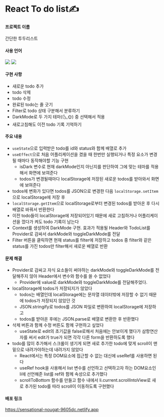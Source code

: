 # React To do list✍

#### 프로젝트 이름
간단한 투두리스트

#### 사용 언어
<img src="https://img.shields.io/badge/React-61DAFB?style=flat-square&logo=React&logoColor=white"/> <img src="https://img.shields.io/badge/PostCSS-DD3A0A?style=flat-square&logo=React&logoColor=white"/>

#### 구현 사항
* 새로운 todo 추가
* todo 삭제
* todo 수정
* 완료된 todo는 줄 긋기
* Filter로 todo 상태 구분해서 분류하기
* DarkMode로 두 가지 테마(🌜,🌞) 중 선택해서 적용
* 새로고침해도 이전 todo 기록 기억하기

#### 주요 내용
* `useState`으로 입력받은 todo를 id와 status와 함께 배열로 추가
* `useEffect`으로 처음 어플리케이션을 켰을 때 한번만 실행되거나 특정 요소가 변경될 때마다 동작해야할 기능 구현
  - isDark 변수로 현재 darkMode인지 아닌지를 판단하여 그에 맞는 테마를 적용해서 화면에 보여준다
  - todos가 변경될때마다 localStorage에 저장된 새로운 todos를 받아와서 화면에 보여준다
*  todos에 변화가 있다면 todos를 JSON으로 변경한 다음 `localStorage.setItem`으로 localStorage에 저장 후
*  `localStorage.getItem`으로 localStorage로부터 변경된 todos를 받아온 후 다시 배열로 바꿔서 반환한다
*  이전 todo들이 localStorage에 저장되어있기 때문에 새로 고침하거나 어플리케이션을 껐다가 켜도 todo 기록이 남는다
*  Context를 생성하여 DarkMode 구현. 효과가 적용될 Header와 TodoList를 Provider로 감싸서 darkMode와 toggleDarkMode를 전달
*  Filter 버튼을 클릭하면 현재 status를 filter에 저장하고 todos 중 filter와 같은 status를 가진 todos만 filter해서 새로운 배열로 반환

#### 문제 해결
* Provider로 감싸고 자식 요소들이 써야하는 darkMode와 toggleDarkMode를 전달해주지 않아 Header에서 변수와 함수를 쓸 수 없었다
  - Provider에 value로 darkMode와 toggleDarkMode를 전달해주었다.
* localStorage에 todos가 저장되지가 않았다
   - todos는 배열인데 localStorage에는 문자열 데이터밖에 저장할 수 없기 때문에 todos가 저장되지 않았던 것
   - JSON.stringify로 todos를 JSON 파일로 변환하여 localStorage에 저장하고
   - todos를 받아온 후에는 JSON.parse로 배열로 변환한 후 반환했다
* 삭제 버튼과 함께 수정 버튼도 함께 구현하고 싶었다
  - useState로 edit의 초기값을 false로해서 처음에는 안보이게 했다가 삼항연산자를 써서 edit가 true가 되면 각각 다른 form을 반환하도록 했다
* todo를 많이 추가해서 스크롤이 생기게 되면 새로 추가한 todo에 맞게 scroll이 맨 밑으로 내려가야하는데 내려가지 않았다
  - React에서는 특정 DOM요소에 접근할 수 없는 대신에 useRef를 사용하면 된다
  - useRef hook을 사용해서 list 변수를 선언하고 선택하고자 하는 DOM요소인 li에 선언해준 list를 ref와 함께 속성으로 추가했다
  - scrollToBottom 함수를 만들고 함수 내에서 li.current.scrollIntoView로 새로 추가된 todo를 따라 scroll이 이동하도록 구현했다


#### 배포 링크
https://sensational-nougat-9605dc.netlify.app


